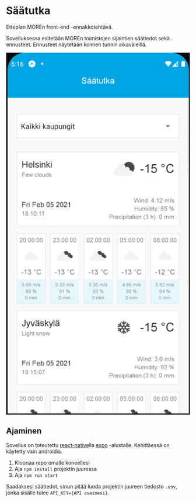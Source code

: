 # Säätutka

Etteplan MOREn front-end -ennakkotehtävä.

Sovelluksessa esitetään MOREn toimistojen sijaintien säätiedot sekä ennusteet. Ennusteet näytetään kolmen tunnin aikaväleillä.

![./assets/kaikki_kaupungit.png](./assets/kaikki_kaupungit.png)

## Ajaminen

Sovellus on toteutettu [react-native](https://reactnative.dev/docs/getting-started)lla [expo](https://docs.expo.io/) -alustalle. Kehittäessä on käytetty vain androidia.

1. Kloonaa repo omalle koneellesi
2. Aja `npm install` projektin juuressa
3. Aja `npm run start`

Saadaksesi säätiedot, sinun pitää luoda projektin juureen tiedosto `.env`, jonka sisälle tulee `API_KEY={API avaimesi}`.
